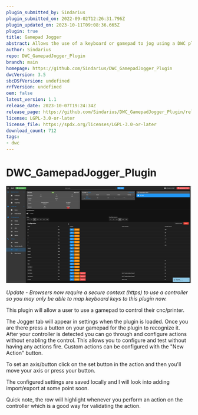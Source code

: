 ```yaml
---
plugin_submitted_by: Sindarius
plugin_submitted_on: 2022-09-02T12:26:31.796Z
plugin_updated_on: 2023-10-11T09:08:36.665Z
plugin: true
title: Gamepad Jogger
abstract: Allows the use of a keyboard or gamepad to jog using a DWC plugin
author: Sindarius
repo: DWC_GamepadJogger_Plugin
branch: main
homepage: https://github.com/Sindarius/DWC_GamepadJogger_Plugin
dwcVersion: 3.5
sbcDSfVersion: undefined
rrfVersion: undefined
oem: false
latest_version: 1.1
release_date: 2023-10-07T19:24:34Z
release_page: https://github.com/Sindarius/DWC_GamepadJogger_Plugin/releases/tag/1.1
license: LGPL-3.0-or-later
license_file: https://spdx.org/licenses/LGPL-3.0-or-later
download_count: 712
tags:
- dwc
---
```


# DWC_GamepadJogger_Plugin

![Image](https://raw.githubusercontent.com/Sindarius/DWC_GamepadJogger_Plugin/media/JoggerScreenshot.png?raw=true)


*Update - Browsers now require a secure context (https) to use a controller so you may only be able to map keyboard keys to this plugin now.*


This plugin will allow a user to use a gamepad to control their cnc/printer. 

The Jogger tab will appear in settings when the plugin is loaded. Once you are there press a button on your gamepad for the plugin to recognize it. After your controller is detected you can go through and configure actions without enabling the control. This allows you to configure and test without having any actions fire. Custom actions can be configured with the "New Action" button.

To set an axis/button click on the set button in the action and then you'll move your axis or press your button.

The configured settings are saved locally and I will look into adding import/export at some point soon.

Quick note, the row will highlight whenever you perform an action on the controller which is a good way for validating the action.

